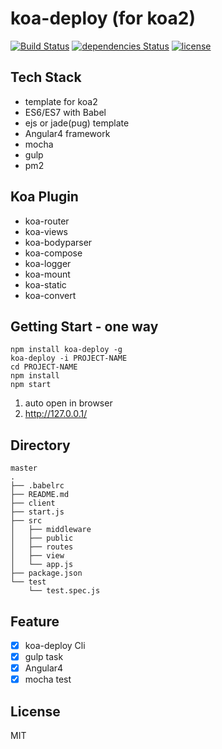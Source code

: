 # koa-deploy (for koa2)

[![Build Status](https://travis-ci.org/explooosion/koa-deploy.svg?branch=master)](https://travis-ci.org/explooosion/koa-deploy)
[![dependencies Status](https://david-dm.org/explooosion/koa-deploy.svg)](https://david-dm.org/)
[![license](https://img.shields.io/github/license/mashape/apistatus.svg)](https://github.com/explooosion/koa-deploy/blob/master/LICENSE)


## Tech Stack
+ template for koa2
+ ES6/ES7 with Babel
+ ejs or jade(pug) template
+ Angular4 framework
+ mocha
+ gulp
+ pm2
  
## Koa Plugin
+ koa-router
+ koa-views  
+ koa-bodyparser
+ koa-compose
+ koa-logger
+ koa-mount
+ koa-static
+ koa-convert
  
## Getting Start - one way
```
npm install koa-deploy -g
koa-deploy -i PROJECT-NAME
cd PROJECT-NAME
npm install
npm start
```


1. auto open in browser
2. http://127.0.0.1/
  
## Directory
```
master
.
├── .babelrc
├── README.md
├── client
├── start.js
├── src
│   ├── middleware
│   ├── public
│   ├── routes
│   ├── view
│   └── app.js
├── package.json
└── test
    └── test.spec.js

```
  
## Feature
- [x] koa-deploy Cli
- [x] gulp task
- [x] Angular4
- [x] mocha test

## License
MIT
